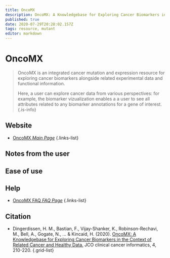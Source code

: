 ```yaml
---
title: OncoMX
description: OncoMX: A Knowledgebase for Exploring Cancer Biomarkers in the Context of Related Cancer and Healthy Data
published: true
date: 2020-07-29T20:28:02.157Z
tags: resource, mutant
editor: markdown
---
```


# OncoMX

> OncoMX is an integrated cancer mutation and expression resource for exploring cancer biomarkers alongside related experimental data and functional information.
>
> Here, a user can explore cancer data from various perspectives: for example, the biomarker vizualization enables a a user to see all attributes related to any biomarker annotations for a gene of interest.
{.is-info}

 

## Website 

- [OncoMX *Main Page*](https://www.oncomx.org/)
 {.links-list}


## Notes from the user
 
 
## Ease of use

## Help

- [OncoMX FAQ *FAQ Page*](https://www.oncomx.org/faq?fq=/static/docs/FAQ_OncoMX_June2020.pdf)
{.links-list}


## Citation 

-	Dingerdissen, H. M., Bastian, F., Vijay-Shanker, K., Robinson-Rechavi, M., Bell, A., Gogate, N., ... & Kincaid, H. (2020). [OncoMX: A Knowledgebase for Exploring Cancer Biomarkers in the Context of Related Cancer and Healthy Data.](https://pubmed.ncbi.nlm.nih.gov/32142370/) JCO clinical cancer informatics, 4, 210-220.
{.grid-list}